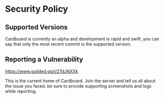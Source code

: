 # Security Policy

## Supported Versions

Cardboard is currently an alpha and development is rapid and swift, you can say that only the most recent commit is the supported version. 

## Reporting a Vulnerability

https://www.guilded.gg/i/27dJNXXk

This is the current home of Cardboard. Join the server and tell us all about the issue you faced. be sure to provide supporting screenshots and logs while reporting.
